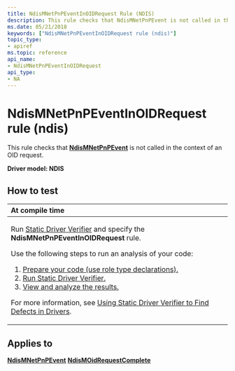 ```yaml
---
title: NdisMNetPnPEventInOIDRequest Rule (NDIS)
description: This rule checks that NdisMNetPnPEvent is not called in the context of an OID request.
ms.date: 05/21/2018
keywords: ["NdisMNetPnPEventInOIDRequest rule (ndis)"]
topic_type:
- apiref
ms.topic: reference
api_name:
- NdisMNetPnPEventInOIDRequest
api_type:
- NA
---
```


# NdisMNetPnPEventInOIDRequest rule (ndis)


This rule checks that [**NdisMNetPnPEvent**](/windows-hardware/drivers/ddi/ndis/nf-ndis-ndismnetpnpevent) is not called in the context of an OID request.

**Driver model: NDIS**

## How to test

<table>
<colgroup>
<col width="100%" />
</colgroup>
<thead>
<tr class="header">
<th align="left">At compile time</th>
</tr>
</thead>
<tbody>
<tr class="odd">
<td align="left"><p>Run <a href="/windows-hardware/drivers/devtest/static-driver-verifier" data-raw-source="[Static Driver Verifier](./static-driver-verifier.md)">Static Driver Verifier</a> and specify the <strong>NdisMNetPnPEventInOIDRequest</strong> rule.</p>
Use the following steps to run an analysis of your code:
<ol>
<li><a href="/windows-hardware/drivers/devtest/using-static-driver-verifier-to-find-defects-in-drivers#preparing-your-source-code" data-raw-source="[Prepare your code (use role type declarations).](./using-static-driver-verifier-to-find-defects-in-drivers.md#preparing-your-source-code)">Prepare your code (use role type declarations).</a></li>
<li><a href="/windows-hardware/drivers/devtest/using-static-driver-verifier-to-find-defects-in-drivers#running-static-driver-verifier" data-raw-source="[Run Static Driver Verifier.](./using-static-driver-verifier-to-find-defects-in-drivers.md#running-static-driver-verifier)">Run Static Driver Verifier.</a></li>
<li><a href="/windows-hardware/drivers/devtest/using-static-driver-verifier-to-find-defects-in-drivers#viewing-and-analyzing-the-results" data-raw-source="[View and analyze the results.](./using-static-driver-verifier-to-find-defects-in-drivers.md#viewing-and-analyzing-the-results)">View and analyze the results.</a></li>
</ol>
<p>For more information, see <a href="/windows-hardware/drivers/devtest/using-static-driver-verifier-to-find-defects-in-drivers" data-raw-source="[Using Static Driver Verifier to Find Defects in Drivers](./using-static-driver-verifier-to-find-defects-in-drivers.md)">Using Static Driver Verifier to Find Defects in Drivers</a>.</p></td>
</tr>
</tbody>
</table>

## Applies to

[**NdisMNetPnPEvent**](/windows-hardware/drivers/ddi/ndis/nf-ndis-ndismnetpnpevent)
[**NdisMOidRequestComplete**](/windows-hardware/drivers/ddi/ndis/nf-ndis-ndismoidrequestcomplete)
